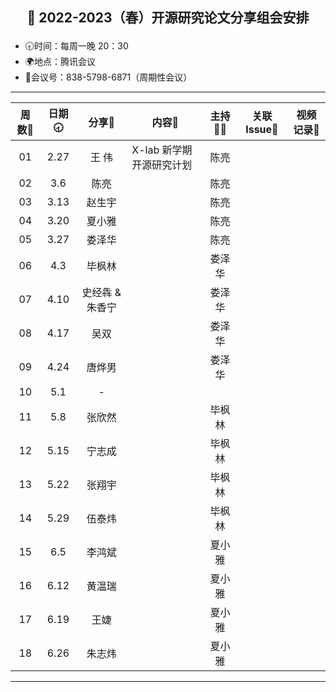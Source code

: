 ## <p align="center">🌷 2022-2023（春）开源研究论文分享组会安排</p>

- 🕣时间：每周一晚 20：30
- 🌍地点：腾讯会议
- 📠会议号：838-5798-6871（周期性会议）
 

****


| 周数📆| 日期🕣| 分享🙋 | 内容📒                                                       | 主持💂‍♂️ |   关联 Issue📌   | 视频记录🎥 |
| :---: | :---: | :----: | ------------------------------------------------------------ | :----: | :---------------: | :--------: |
|  01   | 2.27 |  王 伟 | X-lab 新学期开源研究计划                                        | 陈亮   |                    |            |
|  02   | 3.6  | 陈亮   |    | 陈亮 |  |  |
|  03   | 3.13 | 赵生宇 |    | 陈亮 |  |  |
|  04   | 3.20 | 夏小雅 |    | 陈亮 |  |  |
|  05   | 3.27 | 娄泽华 |    | 陈亮 |  |  |
|  06   | 4.3  | 毕枫林 |    | 娄泽华 | |  |
|  07   | 4.10 | 史经犇 & 朱香宁 |  | 娄泽华 |  |  |
|  08   | 4.17 | 吴双 |  | 娄泽华 |  |   |
|  09   | 4.24 | 唐烨男 |    | 娄泽华 |  |  |
|  10   | 5.1 | - |  |  |  |  |
|  11   | 5.8 | 张欣然 |  | 毕枫林 |  |  |
|  12   | 5.15 | 宁志成 |  | 毕枫林 |  |   |
|  13   | 5.22 | 张翔宇 |  | 毕枫林 |  |  |
|  14   | 5.29 | 伍泰炜 |   | 毕枫林 |   |  |
|  15   | 6.5  | 李鸿斌 |    |夏小雅  |  |   |
|  16   | 6.12 | 黄温瑞 |    | 夏小雅 |  |   |
|  17   | 6.19 | 王婕 |    | 夏小雅 |  |  |
|  18   | 6.26 | 朱志炜 |    | 夏小雅 |  |  |

****
